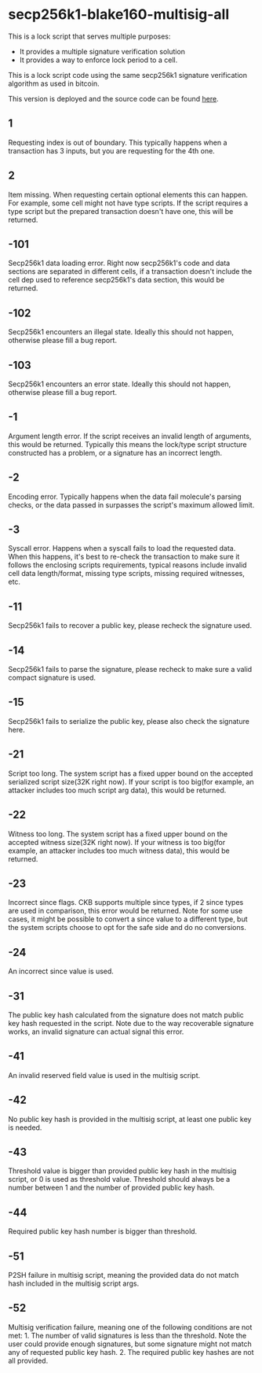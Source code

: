 # secp256k1-blake160-multisig-all

This is a lock script that serves multiple purposes:

* It provides a multiple signature verification solution
* It provides a way to enforce lock period to a cell.

This is a lock script code using the same secp256k1 signature verification algorithm as used in bitcoin.

This version is deployed and the source code can be found [here](https://github.com/nervosnetwork/ckb-system-scripts/blob/v0.6.0/c/secp256k1_blake160_multisig_all.c).

## 1

Requesting index is out of boundary.  This typically happens when a transaction has 3 inputs, but you are requesting for the 4th one.

## 2

Item missing.  When requesting certain optional elements this can happen. For example, some cell might not have type scripts. If the script  requires a type script but the prepared transaction doesn't have one, this will be returned.

## -101

Secp256k1 data loading error.  Right now secp256k1's code and data sections are separated in different cells, if a transaction doesn't include the cell dep used to reference secp256k1's data section, this would be returned.

## -102

Secp256k1 encounters an illegal state. Ideally this should not happen, otherwise please fill a bug report.

## -103

Secp256k1 encounters an error state. Ideally this should not happen, otherwise please fill a bug report.

## -1

Argument length error. If the script receives an invalid length of arguments, this would be returned. Typically this means the lock/type script structure constructed has a problem, or a signature has an incorrect length.

## -2

Encoding error. Typically happens when the data fail molecule's parsing checks, or the data passed in surpasses the script's maximum allowed limit.

## -3

Syscall error. Happens when a syscall fails to load the requested data. When this happens, it's best to re-check the transaction to make sure it follows the enclosing scripts requirements, typical reasons include invalid cell data length/format, missing type scripts, missing required witnesses, etc.

## -11

Secp256k1 fails to recover a public key, please recheck the signature used.

## -14

Secp256k1 fails to parse the signature, please recheck to make sure a valid compact signature is used.

## -15

Secp256k1 fails to serialize the public key, please also check the signature here.

## -21

Script too long. The system script has a fixed upper bound on the accepted serialized script size(32K right now). If your script is too big(for example, an attacker includes too much script arg data), this would be returned.

## -22

Witness too long. The system script has a fixed upper bound on the accepted witness size(32K right now). If your witness is too big(for example, an attacker includes too much witness data), this would be returned.

## -23

Incorrect since flags. CKB supports multiple since types, if 2 since types are used in comparison, this error would be returned. Note for some use cases, it might be possible to convert a since value to a different type, but the system scripts choose to opt for the safe side and do no conversions.

## -24

An incorrect since value is used.

## -31

The public key hash calculated from the signature does not match public key hash requested in the script. Note due to the way recoverable signature works, an invalid signature can actual signal this error.

## -41

An invalid reserved field value is used in the multisig script.

## -42

No public key hash is provided in the multisig script, at least one public key is needed.

## -43

Threshold value is bigger than provided public key hash in the multisig script, or 0 is used as threshold value. Threshold should always be a number between 1 and the number of provided public key hash.

## -44

Required public key hash number is bigger than threshold.

## -51

P2SH failure in multisig script, meaning the provided data do not match hash included in the multisig script args.

## -52

Multisig verification failure, meaning one of the following conditions are not met:  1. The number of valid signatures is less than the threshold. Note the user could provide enough signatures, but  some signature might not match any of requested public key hash. 2. The required public key hashes are not all provided.

